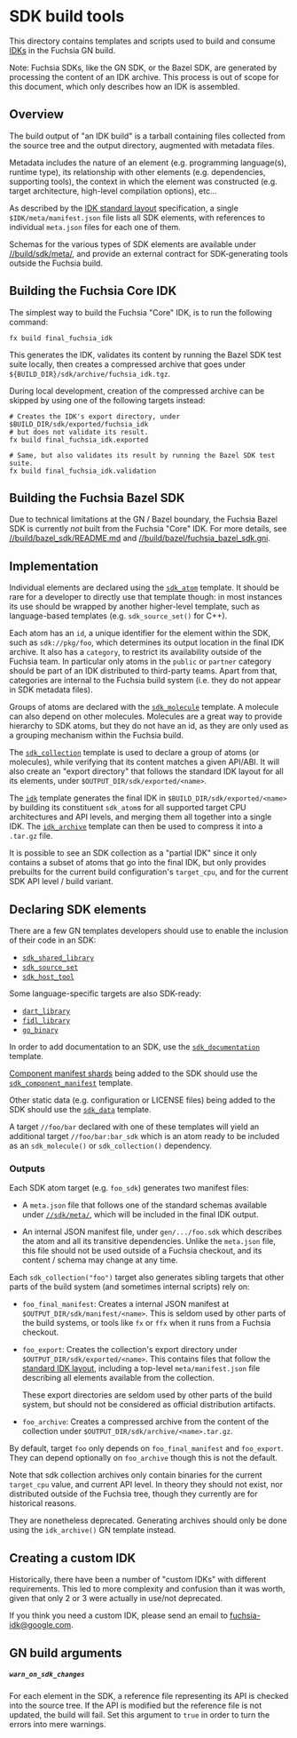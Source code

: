 # SDK build tools

This directory contains templates and scripts used to build and consume
[IDKs][fuchsia-idk] in the Fuchsia GN build.

Note: Fuchsia SDKs, like the GN SDK, or the Bazel SDK, are generated by
processing the content of an IDK archive. This process is out of scope
for this document, which only describes how an IDK is assembled.


## Overview

The build output of "an IDK build" is a tarball containing files collected from
the source tree and the output directory, augmented with metadata files.

Metadata includes the nature of an element (e.g. programming language(s),
runtime type), its relationship with other elements (e.g. dependencies,
supporting tools), the context in which the element was constructed (e.g.
target architecture, high-level compilation options), etc...

As described by the [IDK standard layout][idk-layout] specification, a
single `$IDK/meta/manifest.json` file lists all SDK elements, with references
to individual `meta.json` files for each one of them.

Schemas for the various types of SDK elements are available under
[//build/sdk/meta/](meta), and provide an external contract for SDK-generating
tools outside the Fuchsia build.


## Building the Fuchsia Core IDK

The simplest way to build the Fuchsia "Core" IDK, is to run the following
command:

```
fx build final_fuchsia_idk
```

This generates the IDK, validates its content by running the Bazel SDK test
suite locally, then creates a compressed archive that goes under
`${BUILD_DIR}/sdk/archive/fuchsia_idk.tgz`.

During local development, creation of the compressed archive can be skipped
by using one of the following targets instead:

```
# Creates the IDK's export directory, under $BUILD_DIR/sdk/exported/fuchsia_idk
# but does not validate its result.
fx build final_fuchsia_idk.exported

# Same, but also validates its result by running the Bazel SDK test suite.
fx build final_fuchsia_idk.validation
```

## Building the Fuchsia Bazel SDK

Due to technical limitations at the GN / Bazel boundary, the Fuchsia Bazel SDK
is currently _not_ built from the Fuchsia "Core" IDK. For more details, see
[//build/bazel_sdk/README.md](/build/bazel_sdk/README.md) and
[//build/bazel/fuchsia_bazel_sdk.gni](/build/bazel/fuchsia_bazel_sdk.gni).


## Implementation

Individual elements are declared using the [`sdk_atom`](sdk_atom.gni) template.
It should be rare for a developer to directly use that template though: in most
instances its use should be wrapped by another higher-level template, such as
language-based templates (e.g. `sdk_source_set()` for C++).

Each atom has an `id`, a unique identifier for the element within the SDK,
such as `sdk://pkg/foo`, which determines its output location in the final
IDK archive. It also has a `category`, to restrict its availability outside
of the Fuchsia team. In particular only atoms in the `public` or `partner`
category should be part of an IDK distributed to third-party teams. Apart
from that, categories are internal to the Fuchsia build system (i.e. they
do not appear in SDK metadata files).

Groups of atoms are declared with the [`sdk_molecule`](sdk_molecule.gni)
template. A molecule can also depend on other molecules. Molecules are a great
way to provide hierarchy to SDK atoms, but they do not have an id, as they
are only used as a grouping mechanism within the Fuchsia build.

The [`sdk_collection`](sdk_collection.gni) template is used to declare
a group of atoms (or molecules), while verifying that its content matches
a given API/ABI. It will also create an "export directory" that follows
the standard IDK layout for all its elements, under
`$OUTPUT_DIR/sdk/exported/<name>`.

The [`idk`](idk.gn) template generates the final IDK in
`$BUILD_DIR/sdk/exported/<name>` by building its constituent `sdk_atom`s for
all supported target CPU architectures and API levels, and merging them all
together into a single IDK. The [`idk_archive`](idk_archive.gn) template can
then be used to compress it into a `.tar.gz` file.

It is possible to see an SDK collection as a "partial IDK" since it
only contains a subset of atoms that go into the final IDK, but only
provides prebuilts for the current build configuration's `target_cpu`,
and for the current SDK API level / build variant.


## Declaring SDK elements

There are a few GN templates developers should use to enable the inclusion of
their code in an SDK:
- [`sdk_shared_library`](/build/cpp/sdk_shared_library.gni)
- [`sdk_source_set`](/build/cpp/sdk_source_set.gni)
- [`sdk_host_tool`](/build/sdk/sdk_host_tool.gni)

Some language-specific targets are also SDK-ready:
- [`dart_library`](/build/dart/dart_library.gni)
- [`fidl_library`](/build/fidl/fidl_library.gni)
- [`go_binary`](/build/go/go_binary.gni)

In order to add documentation to an SDK, use the
[`sdk_documentation`](sdk_documentation.gni) template.

[Component manifest shards][cm-shards] being added to the SDK should use the
[`sdk_component_manifest`](sdk_component_manifest.gni) template.

Other static data (e.g. configuration or LICENSE files) being added to the SDK
should use the [`sdk_data`](sdk_data.gni) template.

A target `//foo/bar` declared with one of these templates will yield an
additional target `//foo/bar:bar_sdk` which is an atom ready to be included
as an `sdk_molecule()` or `sdk_collection()` dependency.


### Outputs

Each SDK atom target (e.g. `foo_sdk`) generates two manifest files:

- A `meta.json` file that follows one of the standard schemas
  available under [`//sdk/meta/`](meta), which will be included
  in the final IDK output.

- An internal JSON manifest file, under `gen/.../foo.sdk` which
  describes the atom and all its transitive dependencies. Unlike
  the `meta.json` file, this file should not be used outside of
  a Fuchsia checkout, and its content / schema may change at
  any time.

Each `sdk_collection("foo")` target also generates sibling targets
that other parts of the build system (and sometimes internal scripts)
rely on:

- `foo_final_manifest`: Creates a internal JSON manifest at
  `$OUTPUT_DIR/sdk/manifest/<name>`. This is seldom used by
  other parts of the build systems, or tools like `fx` or `ffx`
  when it runs from a Fuchsia checkout.

- `foo_export`: Creates the collection's export directory under
  `$OUTPUT_DIR/sdk/exported/<name>`. This contains files that
  follow the [standard IDK layout][idk-layout], including
  a top-level `meta/manifest.json` file describing all elements
  available from the collection.

  These export directories are seldom used by other parts of
  the build system, but should not be considered as official
  distribution artifacts.

- `foo_archive`: Creates a compressed archive from the content
  of the collection under `$OUTPUT_DIR/sdk/archive/<name>.tar.gz`.

By default, target `foo` only depends on `foo_final_manifest`
and `foo_export`. They can depend optionally on `foo_archive`
though this is not the default.

Note that sdk collection archives only contain binaries for
the current `target_cpu` value, and current API level. In theory
they should not exist, nor distributed outside of the Fuchsia
tree, though they currently are for historical reasons.

They are nonetheless deprecated. Generating archives should only be done using
the `idk_archive()` GN template instead.

## Creating a custom IDK

Historically, there have been a number of "custom IDKs" with different
requirements. This led to more complexity and confusion than it was worth,
given that only 2 or 3 were actually in use/not deprecated.

If you think you need a custom IDK, please send an email to
fuchsia-idk@google.com.

## GN build arguments

##### `warn_on_sdk_changes`

For each element in the SDK, a reference file representing its API is checked
into the source tree. If the API is modified but the reference file is not
updated, the build will fail. Set this argument to `true` in order to turn the
errors into mere warnings.

[cm-shards]: /docs/development/components/build.md#component-manifest-shards
[fuchsia-idk]: /docs/development/idk/README.md
[idk-layout]: /docs/development/idk/layout.md
